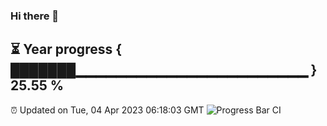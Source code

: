 ### Hi there 👋
⏳ Year progress { ███████▁▁▁▁▁▁▁▁▁▁▁▁▁▁▁▁▁▁▁▁▁▁▁ } 25.55 %
---
⏰ Updated on Tue, 04 Apr 2023 06:18:03 GMT
![Progress Bar CI](https://github.com/liununu/liununu/workflows/Progress%20Bar%20CI/badge.svg)
